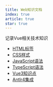```yaml
---
title: Web知识文档
index: true
article: true
star: true
---
```


记录Vue相关技术知识
<!-- more -->

- [HTML标签](HTML标签.md)
- [CSS样式](CSS样式.md)
- [JavaScript语法](JavaScript语法.md)
- [TypeScript语法](TypeScript语法.md)
- [Vue3知识点](Vue3知识点.md)
- [Antlr4集成](Antlr4集成.md)
